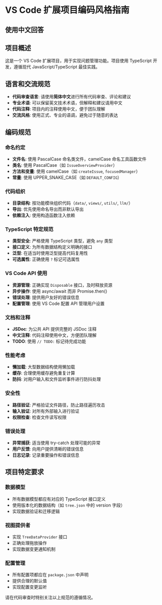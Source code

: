# VS Code 扩展项目编码风格指南

## 使用中文回答

## 项目概述

这是一个 VS Code 扩展项目，用于实现问题管理功能。项目使用 TypeScript 开发，遵循现代 JavaScript/TypeScript 最佳实践。

## 语言和交流规范

- **代码审查语言**: 请使用**简体中文**进行所有代码审查、评论和建议
- **专业术语**: 可以保留英文技术术语，但解释和建议请用中文
- **代码注释**: 项目内的注释使用中文，便于团队理解
- **交流风格**: 使用正式、专业的语调，避免过于随意的表达

## 编码规范

### 命名约定

- **文件名**: 使用 PascalCase 命名类文件，camelCase 命名工具函数文件
- **类名**: 使用 PascalCase（如 `IssueOverviewProvider`）
- **方法和变量**: 使用 camelCase（如 `createIssue`, `focusedManager`）
- **常量**: 使用 UPPER_SNAKE_CASE（如 `DEFAULT_CONFIG`）

### 代码组织

- **目录结构**: 按功能模块组织代码（`data/`, `views/`, `utils/`, `llm/`）
- **导出**: 优先使用命名导出而非默认导出
- **依赖注入**: 使用构造函数注入依赖

### TypeScript 特定规范

- **类型安全**: 严格使用 TypeScript 类型，避免 `any` 类型
- **接口定义**: 为所有数据结构定义明确的接口
- **泛型**: 在适当时使用泛型提高代码复用性
- **可选属性**: 正确使用 `?` 标记可选属性

### VS Code API 使用

- **资源管理**: 正确实现 `Disposable` 接口，及时释放资源
- **异步操作**: 使用 async/await 而非 Promise.then()
- **错误处理**: 提供用户友好的错误信息
- **配置管理**: 使用 VS Code 配置 API 管理用户设置

### 文档和注释

- **JSDoc**: 为公共 API 提供完整的 JSDoc 注释
- **中文注释**: 代码注释使用中文，方便团队理解
- **TODO**: 使用 `// TODO:` 标记待完成功能

### 性能考虑

- **懒加载**: 大型数据结构使用懒加载
- **缓存**: 合理使用缓存避免重复计算
- **防抖**: 对用户输入和文件监听事件进行防抖处理

### 安全性

- **路径验证**: 严格验证文件路径，防止路径遍历攻击
- **输入验证**: 对所有外部输入进行验证
- **权限检查**: 检查文件读写权限

### 错误处理

- **异常捕获**: 适当使用 try-catch 处理可能的异常
- **用户反馈**: 向用户提供清晰的错误信息
- **日志记录**: 记录重要操作和错误信息

## 项目特定要求

### 数据模型

- 所有数据模型都应有对应的 TypeScript 接口定义
- 使用版本化的数据结构（如 `tree.json` 中的 version 字段）
- 实现数据验证和迁移逻辑

### 视图提供者

- 实现 `TreeDataProvider` 接口
- 正确处理拖放操作
- 实现数据变更通知机制

### 配置管理

- 所有配置项都应在 `package.json` 中声明
- 提供合理的默认值
- 实现配置变更监听

请在代码审查时特别关注以上规范的遵循情况。
